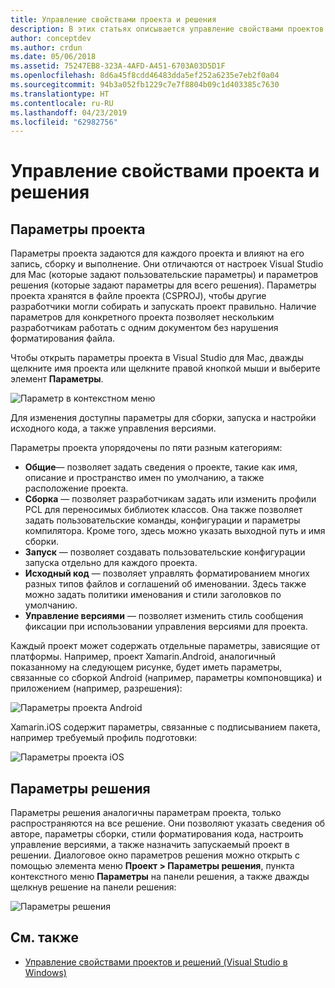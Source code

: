 ```yaml
---
title: Управление свойствами проекта и решения
description: В этих статьях описывается управление свойствами проектов и решений в Visual Studio для Mac
author: conceptdev
ms.author: crdun
ms.date: 05/06/2018
ms.assetid: 75247EB8-323A-4AFD-A451-6703A03D5D1F
ms.openlocfilehash: 8d6a45f8cdd46483dda5ef252a6235e7eb2f0a04
ms.sourcegitcommit: 94b3a052fb1229c7e7f8804b09c1d403385c7630
ms.translationtype: HT
ms.contentlocale: ru-RU
ms.lasthandoff: 04/23/2019
ms.locfileid: "62982756"
---
```

# <a name="managing-project-and-solution-properties"></a>Управление свойствами проекта и решения

## <a name="project-options"></a>Параметры проекта

Параметры проекта задаются для каждого проекта и влияют на его запись, сборку и выполнение. Они отличаются от настроек Visual Studio для Mac (которые задают пользовательские параметры) и параметров решения (которые задают параметры для всего решения). Параметры проекта хранятся в файле проекта (CSPROJ), чтобы другие разработчики могли собирать и запускать проект правильно. Наличие параметров для конкретного проекта позволяет нескольким разработчикам работать с одним документом без нарушения форматирования файла.

Чтобы открыть параметры проекта в Visual Studio для Mac, дважды щелкните имя проекта или щелкните правой кнопкой мыши и выберите элемент **Параметры**.

![Параметр в контекстном меню](media/projects-and-solutions-image2.png)

Для изменения доступны параметры для сборки, запуска и настройки исходного кода, а также управления версиями.

Параметры проекта упорядочены по пяти разным категориям:

* **Общие**— позволяет задать сведения о проекте, такие как имя, описание и пространство имен по умолчанию, а также расположение проекта.
* **Сборка** — позволяет разработчикам задать или изменить профили PCL для переносимых библиотек классов. Она также позволяет задать пользовательские команды, конфигурации и параметры компилятора. Кроме того, здесь можно указать выходной путь и имя сборки.
* **Запуск** — позволяет создавать пользовательские конфигурации запуска отдельно для каждого проекта.
* **Исходный код** — позволяет управлять форматированием многих разных типов файлов и соглашений об именовании. Здесь также можно задать политики именования и стили заголовков по умолчанию.
* **Управление версиями** — позволяет изменить стиль сообщения фиксации при использовании управления версиями для проекта.

Каждый проект может содержать отдельные параметры, зависящие от платформы. Например, проект Xamarin.Android, аналогичный показанному на следующем рисунке, будет иметь параметры, связанные со сборкой Android (например, параметры компоновщика) и приложением (например, разрешения):

![Параметры проекта Android](media/projects-and-solutions-image5.png)

Xamarin.iOS содержит параметры, связанные с подписыванием пакета, например требуемый профиль подготовки:

![Параметры проекта iOS](media/projects-and-solutions-image6.png)

## <a name="solution-options"></a>Параметры решения

Параметры решения аналогичны параметрам проекта, только распространяются на все решение. Они позволяют указать сведения об авторе, параметры сборки, стили форматирования кода, настроить управление версиями, а также назначить запускаемый проект в решении.  Диалоговое окно параметров решения можно открыть с помощью элемента меню **Проект > Параметры решения**, пункта контекстного меню **Параметры** на панели решения, а также дважды щелкнув решение на панели решения:

![Параметры решения](media/projects-and-solutions-image7.png)

## <a name="see-also"></a>См. также

* [Управление свойствами проектов и решений (Visual Studio в Windows)](/visualstudio/ide/managing-project-and-solution-properties)